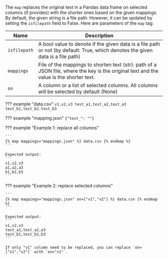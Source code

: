 The `map` replaces the original text in a Pandas data frame on selected columns (if provides) with the shorter ones based on the given mappings. By default, the given string is a file path. However, it can be updated by setting the `isfilepath` field to False. Here are parameters of the `map` tag:

|Name           | Description |
|---------------|-------------|
|`isfilepath`   |A bool value to denote if the given data is a file path or not (by default: True, which denotes the given data is a file path) |
|`mappings`     |File of the mappings to shorten text (str): path of a JSON file, where the key is the original text and the value is the shorter text. |
|`on`           |A column or a list of selected columns. All columns will be selected by default (None) |

??? example "data.csv"
    ```
    v1,v2,v3
    test_a1,test_a2,test_a3
    test_b1,test_b2,test_b3
    ```

??? example "mapping.json"
    ```
    {"test_": ""}
    ```

??? example "Example 1: replace all columns"

    ```
    {% map mappings="mappings.json" %} data.csv {% endmap %}
    ```

    Expected output:
    ```
    v1,v2,v3
    a1,a2,a3
    b1,b2,b3
    ```

??? example "Example 2: replace selected columns"

    ```
    {% map mappings="mappings.json" on=["v1","v2"] %} data.csv {% endmap %}
    ```

    Expected output:
    ```
    v1,v2,v3
    test_a1,test_a2,a3
    test_b1,test_b2,b3
    ```

    If only "v1" column need to be replaced, you can replace `on=["v1","v2"]` with `on="v1"`.
    